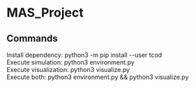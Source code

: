 # MAS_Project



## Commands
Install dependency: python3 -m pip install --user tcod<br>
Execute simulation: python3 environment.py<br>
Execute visualization: python3 visualize.py<br>
Execute both: python3 environment.py && python3 visualize.py<br>
